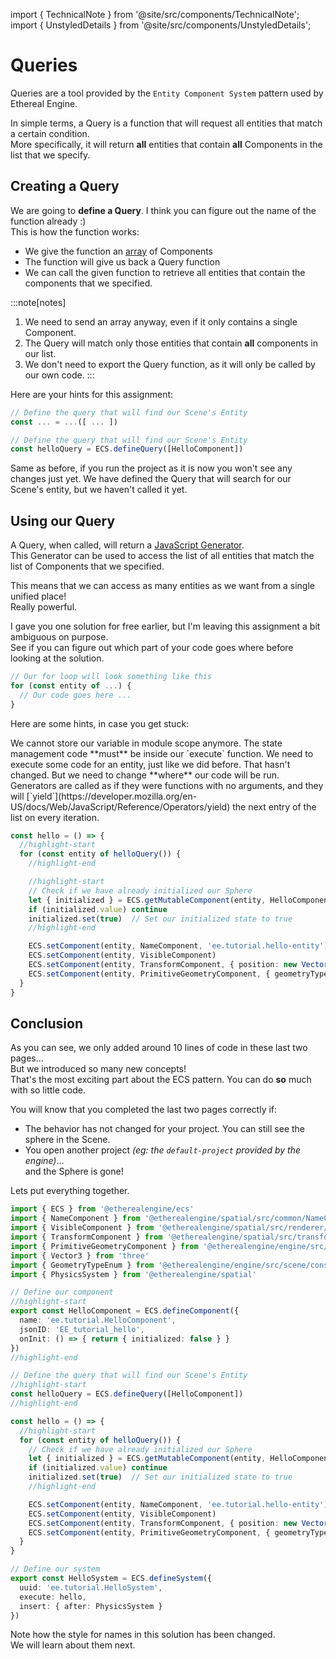 import { TechnicalNote } from '@site/src/components/TechnicalNote';
import { UnstyledDetails } from '@site/src/components/UnstyledDetails';

# Queries
Queries are a tool provided by the `Entity Component System` pattern used by Ethereal Engine.  

In simple terms, a Query is a function that will request all entities that match a certain condition.  
More specifically, it will return **all** entities that contain **all** Components in the list that we specify.  

## Creating a Query
We are going to **define a Query**. I think you can figure out the name of the function already :)  
This is how the function works:
- We give the function an [array](https://developer.mozilla.org/en-US/docs/Web/JavaScript/Reference/Global_Objects/Array) of Components
- The function will give us back a Query function
- We can call the given function to retrieve all entities that contain the components that we specified.

:::note[notes]
1. We need to send an array anyway, even if it only contains a single Component.  
2. The Query will match only those entities that contain **all** components in our list.  
3. We don't need to export the Query function, as it will only be called by our own code.
:::

Here are your hints for this assignment:  
```ts
// Define the query that will find our Scene's Entity
const ... = ...([ ... ])
```

<TechnicalNote title="Solution">

```ts
// Define the query that will find our Scene's Entity
const helloQuery = ECS.defineQuery([HelloComponent])
```
</TechnicalNote>
Same as before, if you run the project as it is now you won't see any changes just yet.  
We have defined the Query that will search for our Scene's entity, but we haven't called it yet.

## Using our Query
A Query, when called, will return a [JavaScript Generator](https://developer.mozilla.org/en-US/docs/Web/JavaScript/Guide/Iterators_and_Generators#generator_functions).  
This Generator can be used to access the list of all entities that match the list of Components that we specified.  

This means that we can access as many entities as we want from a single unified place!  
Really powerful.  

I gave you one solution for free earlier, but I'm leaving this assignment a bit ambiguous on purpose.  
See if you can figure out which part of your code goes where before looking at the solution.  
```ts
// Our for loop will look something like this
for (const entity of ...) {
  // Our code goes here ...
}
```

Here are some hints, in case you get stuck:  

<TechnicalNote title="Hints">
<UnstyledDetails title="1. Initialized Variable">
We cannot store our variable in module scope anymore.  
The state management code **must** be inside our `execute` function.
</UnstyledDetails>
<UnstyledDetails title="2. Entity Loop">
We need to execute some code for an entity, just like we did before. That hasn't changed.  
But we need to change **where** our code will be run.
</UnstyledDetails>
<UnstyledDetails title="3. JavaScript Generator">
Generators are called as if they were functions with no arguments, and they will [`yield`](https://developer.mozilla.org/en-US/docs/Web/JavaScript/Reference/Operators/yield) the next entry of the list on every iteration.      
</UnstyledDetails>
</TechnicalNote>

<TechnicalNote title="Solution">

```ts
const hello = () => {
  //highlight-start
  for (const entity of helloQuery()) {
    //highlight-end

    //highlight-start
    // Check if we have already initialized our Sphere
    let { initialized } = ECS.getMutableComponent(entity, HelloComponent)
    if (initialized.value) continue
    initialized.set(true)  // Set our initialized state to true
    //highlight-end

    ECS.setComponent(entity, NameComponent, 'ee.tutorial.hello-entity')
    ECS.setComponent(entity, VisibleComponent)
    ECS.setComponent(entity, TransformComponent, { position: new Vector3(0, 1, 0) })
    ECS.setComponent(entity, PrimitiveGeometryComponent, { geometryType: GeometryTypeEnum.SphereGeometry })
  }
}
```
</TechnicalNote>

## Conclusion
As you can see, we only added around 10 lines of code in these last two pages...   
But we introduced so many new concepts!  
That's the most exciting part about the ECS pattern. You can do **so** much with so little code.

You will know that you completed the last two pages correctly if:
- The behavior has not changed for your project. You can still see the sphere in the Scene.  
- You open another project _(eg: the `default-project` provided by the engine)_...  
  and the Sphere is gone!

Lets put everything together.  

<TechnicalNote title="Full Solution">

```ts title="ee-tutorial-hello/src/Hello.ts" showLineNumbers
import { ECS } from '@etherealengine/ecs'
import { NameComponent } from '@etherealengine/spatial/src/common/NameComponent'
import { VisibleComponent } from '@etherealengine/spatial/src/renderer/components/VisibleComponent'
import { TransformComponent } from '@etherealengine/spatial/src/transform/components/TransformComponent'
import { PrimitiveGeometryComponent } from '@etherealengine/engine/src/scene/components/PrimitiveGeometryComponent'
import { Vector3 } from 'three'
import { GeometryTypeEnum } from '@etherealengine/engine/src/scene/constants/GeometryTypeEnum'
import { PhysicsSystem } from '@etherealengine/spatial'

// Define our component
//highlight-start
export const HelloComponent = ECS.defineComponent({
  name: 'ee.tutorial.HelloComponent',
  jsonID: 'EE_tutorial_hello',
  onInit: () => { return { initialized: false } }
})
//highlight-end

// Define the query that will find our Scene's Entity
//highlight-start
const helloQuery = ECS.defineQuery([HelloComponent])
//highlight-end

const hello = () => {
  //highlight-start
  for (const entity of helloQuery()) {
    // Check if we have already initialized our Sphere
    let { initialized } = ECS.getMutableComponent(entity, HelloComponent)
    if (initialized.value) continue
    initialized.set(true)  // Set our initialized state to true
    //highlight-end

    ECS.setComponent(entity, NameComponent, 'ee.tutorial.hello-entity')
    ECS.setComponent(entity, VisibleComponent)
    ECS.setComponent(entity, TransformComponent, { position: new Vector3(0, 1, 0) })
    ECS.setComponent(entity, PrimitiveGeometryComponent, { geometryType: GeometryTypeEnum.SphereGeometry })
  }
}

// Define our system
export const HelloSystem = ECS.defineSystem({
  uuid: 'ee.tutorial.HelloSystem',
  execute: hello,
  insert: { after: PhysicsSystem }
})
```
Note how the style for names in this solution has been changed.  
We will learn about them next.  
</TechnicalNote>


